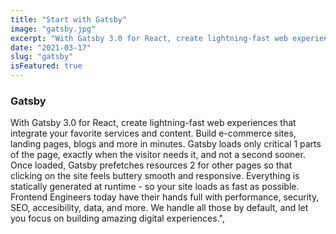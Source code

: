 ```yaml
---
title: "Start with Gatsby"
image: "gatsby.jpg"
excerpt: "With Gatsby 3.0 for React, create lightning-fast web experiences that integrate your favorite services and content. Build e-commerce sites, landing pages, blogs and more in minutes."
date: "2021-03-17"
slug: "gatsby"
isFeatured: true
---
```


### Gatsby

With Gatsby 3.0 for React, create lightning-fast web experiences that integrate your favorite services and content. Build e-commerce sites, landing pages, blogs and more in minutes. Gatsby loads only critical 1 parts of the page, exactly when the visitor needs it, and not a second sooner. Once loaded, Gatsby prefetches resources 2 for other pages so that clicking on the site feels buttery smooth and responsive. Everything is statically generated at runtime - so your site loads as fast as possible. Frontend Engineers today have their hands full with performance, security, SEO, accesibility, data, and more. We handle all those by default, and let you focus on building amazing digital experiences.",
